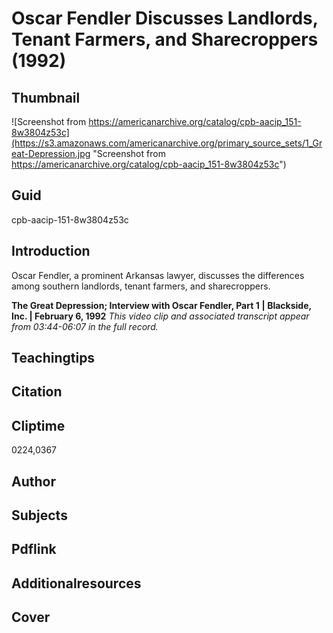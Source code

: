 # Oscar Fendler Discusses Landlords, Tenant Farmers, and Sharecroppers (1992)

## Thumbnail

![Screenshot from https://americanarchive.org/catalog/cpb-aacip_151-8w3804z53c](https://s3.amazonaws.com/americanarchive.org/primary_source_sets/1_Great-Depression.jpg "Screenshot from https://americanarchive.org/catalog/cpb-aacip_151-8w3804z53c")

## Guid
cpb-aacip-151-8w3804z53c 

## Introduction

Oscar Fendler, a prominent Arkansas lawyer, discusses the differences among southern landlords, tenant farmers, and sharecroppers.

<b>The Great Depression; Interview with Oscar Fendler, Part 1</b>
<b>| Blackside, Inc. | February 6, 1992</b>
<i>This video clip and associated transcript appear from 03:44-06:07 in the full record.</i>

## Teachingtips

## Citation

## Cliptime

0224,0367

## Author
## Subjects
## Pdflink
## Additionalresources
## Cover
